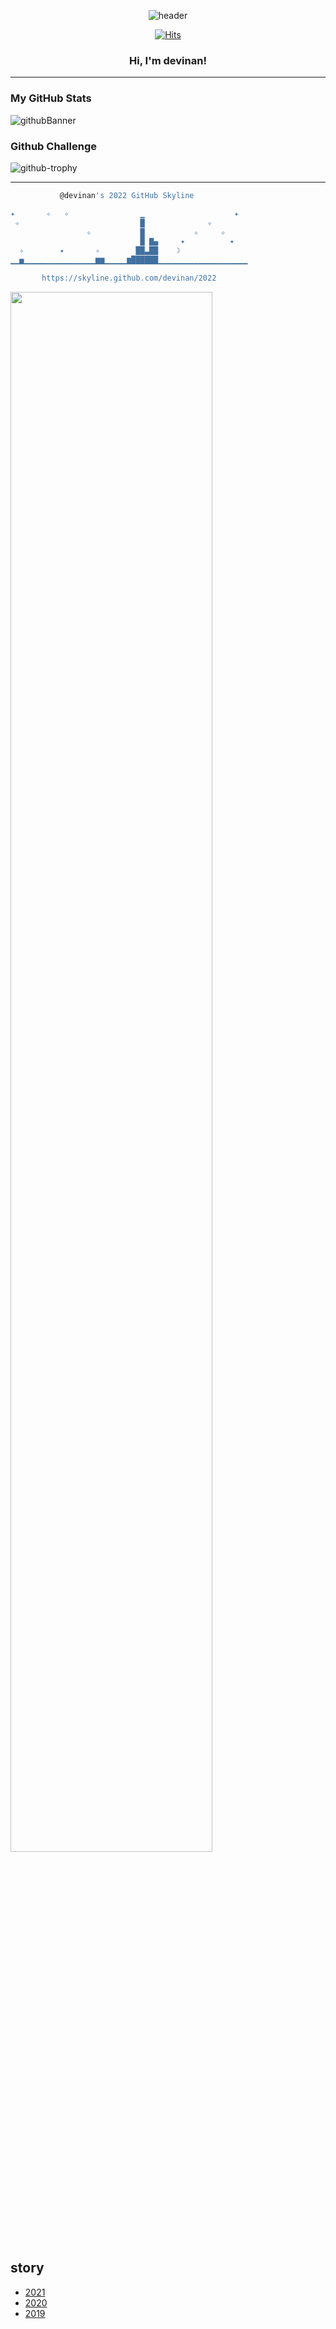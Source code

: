 <div align="center">

![header](https://capsule-render.vercel.app/api?type=waving&color=gradient&height=250&section=header&text=Devinan&fontSize=70&fontColor=ffffff&animation=fadeIn)


  [![Hits](https://hits.seeyoufarm.com/api/count/incr/badge.svg?url=https%3A%2F%2Fgithub.com%2Fdevinan&count_bg=%23F3EF09&title_bg=%23555555&icon=&icon_color=%23E7E7E7&title=hits&edge_flat=false)](https://hits.seeyoufarm.com)

  <h3> Hi, I'm devinan! </h3>
</div>

---

<h3>My GitHub Stats</h3>

![githubBanner](https://github-readme-stats.vercel.app/api?username=devinan&show_icons=true)

<h3> Github Challenge</h3>
  
![github-trophy](https://github-profile-trophy.vercel.app/?username=devinan&theme=darkhub)

---

```bash
           @devinan's 2022 GitHub Skyline            

✦       ✧   ✧                ▁                    ✦  
 ✧                           █              ✧        
                 ✧           █           ✧     ✧     
                             █ ▇▄     ✦          ✦   
  ✧        ✦       ✧        ██▃██    ☽               
▁▁▅▁▁▁▁▁▁▁▁▁▁▁▁▁▁▁▁▆▆▁▁▁▁▁▆██████▁▁▁▁▁▁▁▁▁▁▁▁▁▁▁▁▁▁▁▁

       https://skyline.github.com/devinan/2022     
```
<a href="https://skyline.github.com/devinan/2022"><img src="https://skyline.github.com/devinan/2022.png" width="80%"/></a>

## story

- [2021](https://github.com/devinan/devinan/blob/main/devinan-2021.stl)
- [2020](https://github.com/devinan/devinan/blob/main/devinan-2020.stl)
- [2019](https://github.com/devinan/devinan/blob/main/devinan-2019.stl)



